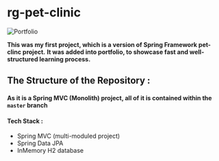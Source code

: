 # rg-pet-clinic

<img alt="Portfolio" src="https://miro.medium.com/max/788/1*OlgqUIhvl5-9dZISlZ2-yQ.jpeg" align="center"/>

**This was my first project, which is a version of Spring Framework pet-clinc project.**
**It was added into portfolio, to showcase fast and well-structured learning process.**

## The Structure of the Repository : 
#### As it is a Spring MVC (Monolith) project, all of it is contained within the `master` branch 
#### Tech Stack : 
- Spring MVC (multi-moduled project) 
- Spring Data JPA
- InMemory H2 database

